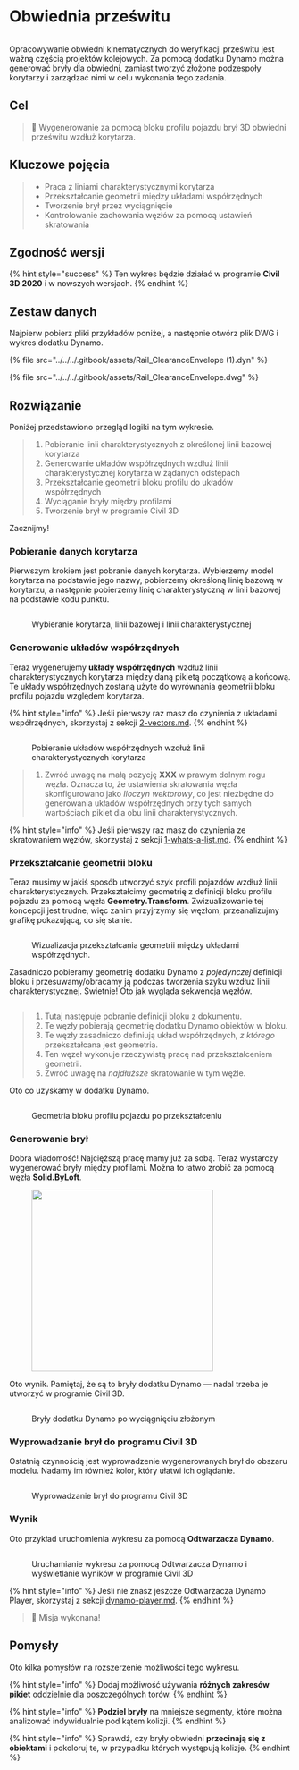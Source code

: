 # Obwiednia prześwitu

<figure><img src="../../../.gitbook/assets/Rail_ClearanceEnvelope_Player.gif" alt=""><figcaption></figcaption></figure>

Opracowywanie obwiedni kinematycznych do weryfikacji prześwitu jest ważną częścią projektów kolejowych. Za pomocą dodatku Dynamo można generować bryły dla obwiedni, zamiast tworzyć złożone podzespoły korytarzy i zarządzać nimi w celu wykonania tego zadania.

## Cel

> :dart: Wygenerowanie za pomocą bloku profilu pojazdu brył 3D obwiedni prześwitu wzdłuż korytarza.

## Kluczowe pojęcia

> * Praca z liniami charakterystycznymi korytarza
> * Przekształcanie geometrii między układami współrzędnych
> * Tworzenie brył przez wyciągnięcie
> * Kontrolowanie zachowania węzłów za pomocą ustawień skratowania

## Zgodność wersji

{% hint style="success" %}
 Ten wykres będzie działać w programie **Civil 3D 2020** i w nowszych wersjach. 
{% endhint %}

## Zestaw danych

Najpierw pobierz pliki przykładów poniżej, a następnie otwórz plik DWG i wykres dodatku Dynamo.

{% file src="../../../.gitbook/assets/Rail_ClearanceEnvelope (1).dyn" %}

{% file src="../../../.gitbook/assets/Rail_ClearanceEnvelope.dwg" %}

## Rozwiązanie

Poniżej przedstawiono przegląd logiki na tym wykresie.

> 1. Pobieranie linii charakterystycznych z określonej linii bazowej korytarza
> 2. Generowanie układów współrzędnych wzdłuż linii charakterystycznej korytarza w żądanych odstępach
> 3. Przekształcanie geometrii bloku profilu do układów współrzędnych
> 4. Wyciąganie bryły między profilami
> 5. Tworzenie brył w programie Civil 3D

Zacznijmy!

### Pobieranie danych korytarza

Pierwszym krokiem jest pobranie danych korytarza. Wybierzemy model korytarza na podstawie jego nazwy, pobierzemy określoną linię bazową w korytarzu, a następnie pobierzemy linię charakterystyczną w linii bazowej na podstawie kodu punktu.

<figure><img src="../../../.gitbook/assets/Rail_ClearanceEnvelope_GetCorridorData.png" alt=""><figcaption><p>Wybieranie korytarza, linii bazowej i linii charakterystycznej</p></figcaption></figure>

### Generowanie układów współrzędnych

Teraz wygenerujemy **układy współrzędnych** wzdłuż linii charakterystycznych korytarza między daną pikietą początkową a końcową. Te układy współrzędnych zostaną użyte do wyrównania geometrii bloku profilu pojazdu względem korytarza.

{% hint style="info" %}
 Jeśli pierwszy raz masz do czynienia z układami współrzędnych, skorzystaj z sekcji [2-vectors.md](../../../5\_essential\_nodes\_and\_concepts/5-2\_geometry-for-computational-design/2-vectors.md "mention"). 
{% endhint %}

<figure><img src="../../../.gitbook/assets/Rail_ClearanceEnvelope_CreateCoordinateSystems.png" alt=""><figcaption><p>Pobieranie układów współrzędnych wzdłuż linii charakterystycznych korytarza</p></figcaption></figure>

> 1. Zwróć uwagę na małą pozycję **XXX** w prawym dolnym rogu węzła. Oznacza to, że ustawienia skratowania węzła skonfigurowano jako _Iloczyn wektorowy_, co jest niezbędne do generowania układów współrzędnych przy tych samych wartościach pikiet dla obu linii charakterystycznych.

{% hint style="info" %}
 Jeśli pierwszy raz masz do czynienia ze skratowaniem węzłów, skorzystaj z sekcji [1-whats-a-list.md](../../../5\_essential\_nodes\_and\_concepts/5-4\_designing-with-lists/1-whats-a-list.md "mention"). 
{% endhint %}

### Przekształcanie geometrii bloku

Teraz musimy w jakiś sposób utworzyć szyk profili pojazdów wzdłuż linii charakterystycznych. Przekształcimy geometrię z definicji bloku profilu pojazdu za pomocą węzła **Geometry.Transform**. Zwizualizowanie tej koncepcji jest trudne, więc zanim przyjrzymy się węzłom, przeanalizujmy grafikę pokazującą, co się stanie.

<figure><img src="../../../.gitbook/assets/Rail_ClearanceEnvelope_TransformAnimation.gif" alt=""><figcaption><p>Wizualizacja przekształcania geometrii między układami współrzędnych.</p></figcaption></figure>

Zasadniczo pobieramy geometrię dodatku Dynamo z _pojedynczej_ definicji bloku i przesuwamy/obracamy ją podczas tworzenia szyku wzdłuż linii charakterystycznej. Świetnie! Oto jak wygląda sekwencja węzłów.

<figure><img src="../../../.gitbook/assets/Rail_ClearanceEnvelope_Transform.png" alt=""><figcaption></figcaption></figure>

> 1. Tutaj następuje pobranie definicji bloku z dokumentu.
> 2. Te węzły pobierają geometrię dodatku Dynamo obiektów w bloku.
> 3. Te węzły zasadniczo definiują układ współrzędnych, _z którego_ przekształcana jest geometria.
> 4. Ten węzeł wykonuje rzeczywistą pracę nad przekształceniem geometrii.
> 5. Zwróć uwagę na _najdłuższe_ skratowanie w tym węźle.

Oto co uzyskamy w dodatku Dynamo.

<figure><img src="../../../.gitbook/assets/Rail_ClearanceEnvelope_Dynamo_Profiles.png" alt=""><figcaption><p>Geometria bloku profilu pojazdu po przekształceniu</p></figcaption></figure>

### Generowanie brył

Dobra wiadomość! Najcięższą pracę mamy już za sobą. Teraz wystarczy wygenerować bryły między profilami. Można to łatwo zrobić za pomocą węzła **Solid.ByLoft**.

<figure><img src="../../../.gitbook/assets/Rail_PlaceTies_SolidByLoft.png" alt="" width="325"><figcaption></figcaption></figure>

Oto wynik. Pamiętaj, że są to bryły dodatku Dynamo — nadal trzeba je utworzyć w programie Civil 3D.

<figure><img src="../../../.gitbook/assets/Rail_ClearanceEnvelope_Dynamo_Solids.png" alt=""><figcaption><p>Bryły dodatku Dynamo po wyciągnięciu złożonym</p></figcaption></figure>

### Wyprowadzanie brył do programu Civil 3D

Ostatnią czynnością jest wyprowadzenie wygenerowanych brył do obszaru modelu. Nadamy im również kolor, który ułatwi ich oglądanie.

<figure><img src="../../../.gitbook/assets/Rail_ClearanceEnvelope_SolidsToC3D.png" alt=""><figcaption><p>Wyprowadzanie brył do programu Civil 3D</p></figcaption></figure>

### Wynik

Oto przykład uruchomienia wykresu za pomocą **Odtwarzacza Dynamo**.

<figure><img src="../../../.gitbook/assets/Rail_ClearanceEnvelope_Player.gif" alt=""><figcaption><p>Uruchamianie wykresu za pomocą Odtwarzacza Dynamo i wyświetlanie wyników w programie Civil 3D</p></figcaption></figure>

{% hint style="info" %}
 Jeśli nie znasz jeszcze Odtwarzacza Dynamo Player, skorzystaj z sekcji [dynamo-player.md](../../dynamo-player.md "mention"). 
{% endhint %}

> :tada: Misja wykonana!

## Pomysły

Oto kilka pomysłów na rozszerzenie możliwości tego wykresu.

{% hint style="info" %}
 Dodaj możliwość używania **różnych zakresów pikiet** oddzielnie dla poszczególnych torów. 
{% endhint %}

{% hint style="info" %}
 **Podziel bryły** na mniejsze segmenty, które można analizować indywidualnie pod kątem kolizji. 
{% endhint %}

{% hint style="info" %}
 Sprawdź, czy bryły obwiedni **przecinają się z obiektami** i pokoloruj te, w przypadku których występują kolizje. 
{% endhint %}

